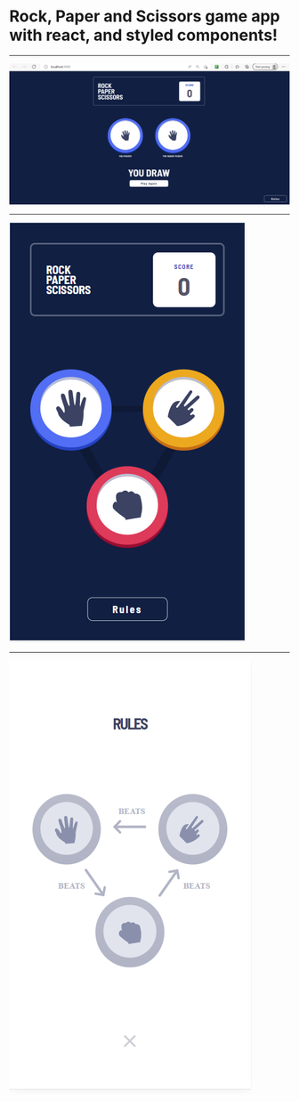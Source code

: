# Rock, Paper and Scissors game app with react, and styled components!

***
![](./desktop.PNG)

***
![](./mobile.PNG)

***

![](./Mobile2.PNG)
